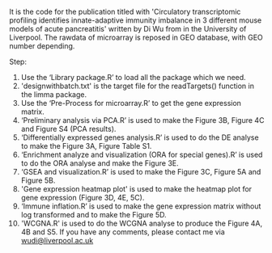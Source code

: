 It is the code for the publication titled with 'Circulatory transcriptomic profiling identifies innate-adaptive immunity imbalance in 3 different mouse models of acute pancreatitis' written by Di Wu from in the University of Liverpool. 
The rawdata of microarray is reposed in GEO database, with GEO number depending.

Step:
1.	Use the ‘Library package.R’ to load all the package which we need.
2.	'designwithbatch.txt' is the target file for the readTargets() function in the limma package.
3.	Use the ‘Pre-Process for microarray.R’ to get the gene expression matrix.
4.	‘Preliminary analysis via PCA.R’ is used to make the Figure 3B, Figure 4C and Figure S4 (PCA results).
5.	‘Differentially expressed genes analysis.R’ is used to do the DE analyse to make the Figure 3A, Figure Table S1.
6.	‘Enrichment analyze and visualization (ORA for special genes).R’ is used to do the ORA analyse and make the Figure 3E.
7.	‘GSEA and visualization.R’ is used to make the Figure 3C, Figure 5A and Figure 5B.
8.	'Gene expression heatmap plot' is used to make the heatmap plot for gene expression (Figure 3D, 4E, 5C).
9.	‘Immune inflation.R’ is used to make the gene expression matrix without log transformed and to make the Figure 5D.
10.	'WCGNA.R' is used to do the WCGNA analyse to produce the Figure 4A, 4B and S5.
If you have any comments, please contact me via wudi@liverpool.ac.uk

<!---
Pancreatologist/Pancreatologist is a ✨ special ✨ repository because its `README.md` (this file) appears on your GitHub profile.
You can click the Preview link to take a look at your changes.
--->
